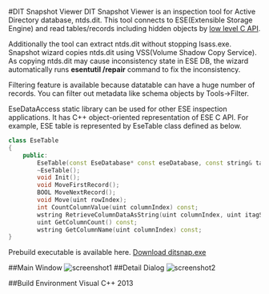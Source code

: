 #DIT Snapshot Viewer
DIT Snapshot Viewer is an inspection tool for Active Directory database, ntds.dit. This tool connects to ESE(Extensible Storage Engine) and read tables/records including hidden objects by [low level C API](https://msdn.microsoft.com/en-us/library/gg269259%28v=exchg.10%29.aspx).

Additionally the tool can extract ntds.dit without stopping lsass.exe. Snapshot wizard copies ntds.dit using VSS(Volume Shadow Copy Service). As copying ntds.dit may cause inconsistency state in ESE DB, the wizard automatically runs __esentutil /repair__ command to fix the inconsistency.

Filtering feature is available because datatable can have a huge number of records. You can filter out metadata like schema objects by Tools->Filter.

EseDataAccess static library can be used for other ESE inspection applications. It has C++ object-oriented representation of ESE C API. For example, ESE table is represented by EseTable class defined as below.
```C++
class EseTable
{
	public:
		EseTable(const EseDatabase* const eseDatabase, const string& tableName);
		~EseTable();
		void Init();
		void MoveFirstRecord();
		BOOL MoveNextRecord();
		void Move(uint rowIndex);
		int CountColumnValue(uint columnIndex) const;
		wstring RetrieveColumnDataAsString(uint columnIndex, uint itagSequence = 1);
		uint GetColumnCount() const;
		wstring GetColumnName(uint columnIndex) const;
}
```
Prebuild executable is available here.
[Download ditsnap.exe](https://github.com/yosqueoy/ditsnap/blob/master/x64/Release/ditsnap.exe?raw=true)

##Main Window
![screenshot1](https://raw.githubusercontent.com/yosqueoy/ditsnap/master/images/screenshot1.png)
##Detail Dialog
![screenshot2](https://raw.githubusercontent.com/yosqueoy/ditsnap/master/images/screenshot2.png)

##Build Environment
Visual C++ 2013
